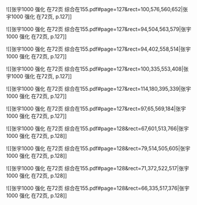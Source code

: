![[张宇1000 强化 在72页 综合在155.pdf#page=127&rect=100,576,560,652|张宇1000 强化 在72页, p.127]]



![[张宇1000 强化 在72页 综合在155.pdf#page=127&rect=94,504,563,579|张宇1000 强化 在72页, p.127]]



![[张宇1000 强化 在72页 综合在155.pdf#page=127&rect=94,402,558,514|张宇1000 强化 在72页, p.127]]



![[张宇1000 强化 在72页 综合在155.pdf#page=127&rect=100,335,553,408|张宇1000 强化 在72页, p.127]]



![[张宇1000 强化 在72页 综合在155.pdf#page=127&rect=114,180,395,339|张宇1000 强化 在72页, p.127]]



![[张宇1000 强化 在72页 综合在155.pdf#page=127&rect=97,65,569,184|张宇1000 强化 在72页, p.127]]



![[张宇1000 强化 在72页 综合在155.pdf#page=128&rect=67,601,513,766|张宇1000 强化 在72页, p.128]]



![[张宇1000 强化 在72页 综合在155.pdf#page=128&rect=79,514,505,605|张宇1000 强化 在72页, p.128]]



![[张宇1000 强化 在72页 综合在155.pdf#page=128&rect=71,372,522,517|张宇1000 强化 在72页, p.128]]



![[张宇1000 强化 在72页 综合在155.pdf#page=128&rect=66,335,517,376|张宇1000 强化 在72页, p.128]]



